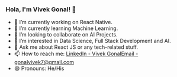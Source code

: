 ### Hola, I'm Vivek Gonal! 👋

- 🔭 I’m currently working on React Native.
- 🌱 I’m currently learning Machine Learning.
- 👯 I’m looking to collaborate on AI Projects.
- 👀 I’m interested in Data Science, Full Stack Development and AI.
- 💬 Ask me about React JS or any tech-related stuff.
- 📫 How to reach me: [LinkedIn - Vivek Gonal]([url](https://www.linkedin.com/in/vivek-gonal-5790a4210/))[Email - gonalvivek7@gmail.com](gonalvivek7@gmail.com)
- 😄 Pronouns: He/His
